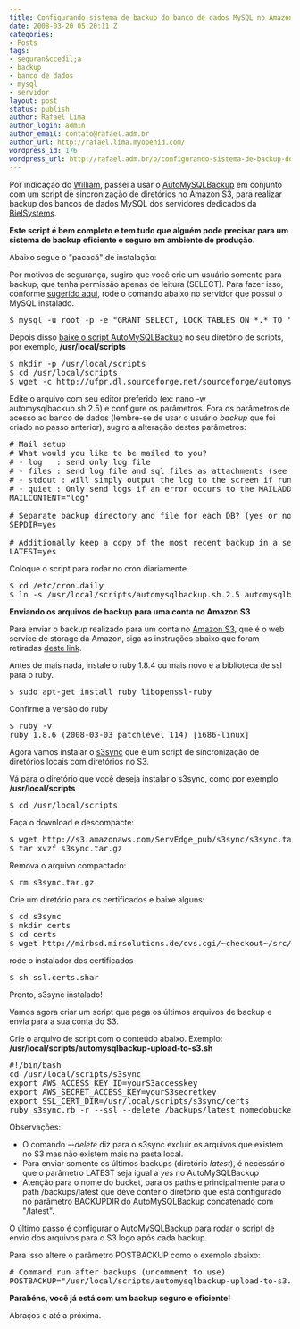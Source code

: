 ```yaml
---
title: Configurando sistema de backup do banco de dados MySQL no Amazon S3 em 10 minutos
date: 2008-03-20 05:20:11 Z
categories:
- Posts
tags:
- seguran&ccedil;a
- backup
- banco de dados
- mysql
- servidor
layout: post
status: publish
author: Rafael Lima
author_login: admin
author_email: contato@rafael.adm.br
author_url: http://rafael.lima.myopenid.com/
wordpress_id: 176
wordpress_url: http://rafael.adm.br/p/configurando-sistema-de-backup-do-banco-de-dados-mysql-no-amazon-s3-em-10-minutos/
---
```


Por indica&ccedil;&atilde;o do <a href="http://williamaraujo.eng.br/">William</a>, passei a usar o <a href="http://sourceforge.net/projects/automysqlbackup/">AutoMySQLBackup</a> em conjunto com um script de sincroniza&ccedil;&atilde;o de diret&oacute;rios no Amazon S3, para realizar backup dos bancos de dados MySQL dos servidores dedicados da <a href="http://bielsystems.com.br">BielSystems</a>.

<strong>Este script &eacute; bem completo e tem tudo que algu&eacute;m pode precisar para um sistema de backup eficiente e seguro em ambiente de produ&ccedil;&atilde;o.</strong>

Abaixo segue o "pacac&aacute;" de instala&ccedil;&atilde;o:

Por motivos de seguran&ccedil;a, sugiro que voc&ecirc; crie um usu&aacute;rio somente para backup, que tenha permiss&atilde;o apenas de leitura (SELECT). Para fazer isso, conforme <a href="http://gentoo-wiki.com/HOWTO_Backup_MySQL">sugerido aqui</a>, rode o comando abaixo no servidor que possui o MySQL instalado.
<pre lang="bash">$ mysql -u root -p -e "GRANT SELECT, LOCK TABLES ON *.* TO 'backup'@'localhost' IDENTIFIED BY 'escolha-uma-senha';"</pre>
Depois disso  <a href="http://sourceforge.net/project/showfiles.php?group_id=101066">baixe o script AutoMySQLBackup</a> no seu diret&oacute;rio de scripts, por exemplo, <strong>/usr/local/scripts</strong>
<pre lang="bash">$ mkdir -p /usr/local/scripts
$ cd /usr/local/scripts
$ wget -c http://ufpr.dl.sourceforge.net/sourceforge/automysqlbackup/automysqlbackup.sh.2.5</pre>
Edite o arquivo com seu editor preferido (ex: nano -w automysqlbackup.sh.2.5) e configure os par&acirc;metros. Fora os par&acirc;metros de acesso ao banco de dados (lembre-se de usar o usu&aacute;rio <em>backup</em> que foi criado no passo anterior), sugiro a altera&ccedil;&atilde;o destes par&acirc;metros:
<pre lang="text"># Mail setup
# What would you like to be mailed to you?
# - log   : send only log file
# - files : send log file and sql files as attachments (see docs)
# - stdout : will simply output the log to the screen if run manually.
# - quiet : Only send logs if an error occurs to the MAILADDR.
MAILCONTENT="log"

# Separate backup directory and file for each DB? (yes or no)
SEPDIR=yes

# Additionally keep a copy of the most recent backup in a seperate directory.
LATEST=yes</pre>
Coloque o script para rodar no cron diariamente.
<pre lang="bash">$ cd /etc/cron.daily
$ ln -s /usr/local/scripts/automysqlbackup.sh.2.5 automysqlbackup</pre>
<strong>Enviando os arquivos de backup para uma conta no Amazon S3</strong>

Para enviar o backup realizado para um conta no <a href="http://aws.amazon.com/s3">Amazon S3</a>, que &eacute; o web service de storage da Amazon, siga as instru&ccedil;&otilde;es abaixo que foram retiradas <a href="http://blog.eberly.org/2006/10/09/how-automate-your-backup-to-amazon-s3-using-s3sync/">deste link</a>.

Antes de mais nada, instale o ruby 1.8.4 ou mais novo e a biblioteca de ssl para o ruby.
<pre lang="bash">$ sudo apt-get install ruby libopenssl-ruby</pre>
Confirme a vers&atilde;o do ruby
<pre lang="bash">$ ruby -v
ruby 1.8.6 (2008-03-03 patchlevel 114) [i686-linux]</pre>
Agora vamos instalar o <a href="http://s3sync.net">s3sync</a> que &eacute; um script de sincroniza&ccedil;&atilde;o de diret&oacute;rios locais com diret&oacute;rios no S3.

V&aacute; para o diret&oacute;rio que voc&ecirc; deseja instalar o s3sync, como por exemplo <strong>/usr/local/scripts</strong>
<pre lang="bash">$ cd /usr/local/scripts</pre>
Fa&ccedil;a o download e descompacte:
<pre lang="bash">$ wget http://s3.amazonaws.com/ServEdge_pub/s3sync/s3sync.tar.gz
$ tar xvzf s3sync.tar.gz</pre>
Remova o arquivo compactado:
<pre lang="bash">$ rm s3sync.tar.gz</pre>
Crie um diret&oacute;rio para os certificados e baixe alguns:
<pre lang="bash">$ cd s3sync
$ mkdir certs
$ cd certs
$ wget http://mirbsd.mirsolutions.de/cvs.cgi/~checkout~/src/etc/ssl.certs.shar</pre>
rode o instalador dos certificados
<pre lang="bash">$ sh ssl.certs.shar</pre>
Pronto, s3sync instalado!

Vamos agora criar um script que pega os &uacute;ltimos arquivos de backup e envia para a sua conta do S3.

Crie o arquivo de script com o conte&uacute;do abaixo. Exemplo: <strong>/usr/local/scripts/automysqlbackup-upload-to-s3.sh</strong>
<pre lang="text">#!/bin/bash
cd /usr/local/scripts/s3sync
export AWS_ACCESS_KEY_ID=yourS3accesskey
export AWS_SECRET_ACCESS_KEY=yourS3secretkey
export SSL_CERT_DIR=/usr/local/scripts/s3sync/certs
ruby s3sync.rb -r --ssl --delete /backups/latest nomedobucket:backup/mysql</pre>
Observa&ccedil;&otilde;es:
<ul>
	<li>O comando <em>--delete</em> diz para o s3sync excluir os arquivos que existem no S3 mas n&atilde;o existem mais na pasta local.</li>
	<li>Para enviar somente os &uacute;ltimos backups (diret&oacute;rio <em>latest</em>), &eacute; necess&aacute;rio que o par&acirc;metro LATEST seja igual a <em>yes</em> no AutoMySQLBackup</li>
	<li>Aten&ccedil;&atilde;o para o nome do bucket, para os paths e principalmente para o path /backups/latest que deve conter o diret&oacute;rio que est&aacute; configurado no par&acirc;metro BACKUPDIR do AutoMySQLBackup concatenado com "/latest".</li>
</ul>
O &uacute;ltimo passo &eacute; configurar o AutoMySQLBackup para rodar o script de envio dos arquivos para o S3 logo ap&oacute;s cada backup.

Para isso altere o par&acirc;metro POSTBACKUP como o exemplo abaixo:
<pre lang="text"># Command run after backups (uncomment to use)
POSTBACKUP="/usr/local/scripts/automysqlbackup-upload-to-s3.sh"</pre>
<strong>Parab&eacute;ns, voc&ecirc; j&aacute; est&aacute; com um backup seguro e eficiente!</strong>

Abra&ccedil;os e at&eacute; a pr&oacute;xima.
